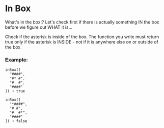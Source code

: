 # In Box

What's in the box!? Let's check first if there is actually something IN the box before we figure out WHAT it is...

Check if the asterisk is inside of the box. The function you write must return true only if the asterisk is INSIDE - not if it is anywhere else on or outside of the box.

### Example:
```shell
inBox([
  "####",
  "#* #",
  "#  #",
  "####"
]) ➞ true

inBox([
  "*####",
  "# #",
  "#  #*",
  "####"
]) ➞ false
```
